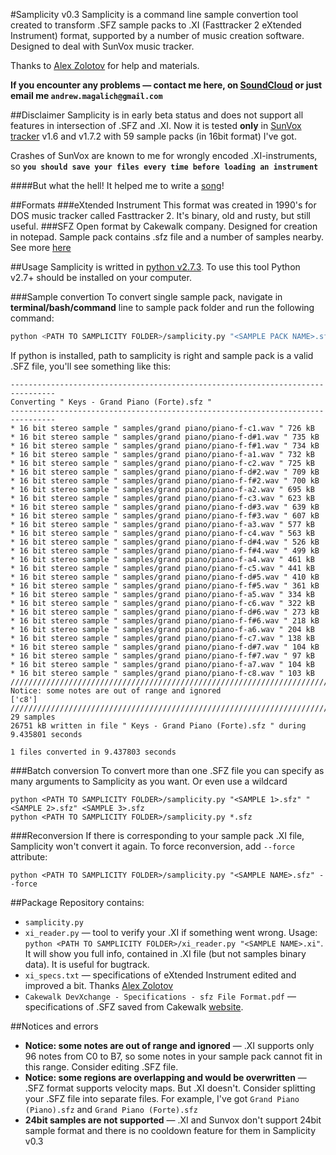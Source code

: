 #Samplicity v0.3
Samplicity is a command line sample convertion tool created to transform .SFZ sample packs to .XI (Fasttracker 2 eXtended Instrument) format, supported by a number of music creation software. Designed to deal with SunVox music tracker.

Thanks to [Alex Zolotov](http://www.warmplace.ru/) for help and materials.

**If you encounter any problems — contact me here, on [SoundCloud](http://soundcloud.com/convergent) or just email me ```andrew.magalich@gmail.com```**

##Disclaimer
Samplicity is in early beta status and does not support all features in intersection of .SFZ and .XI. Now it is tested **only** in [SunVox tracker](http://www.warmplace.ru/soft/sunvox/) v1.6 and v1.7.2 with 59 sample packs (in 16bit format) I've got.

Crashes of SunVox are known to me for wrongly encoded .XI-instruments, so **```you should save your files every time before loading an instrument```**

####But what the hell! It helped me to write a [song](http://soundcloud.com/convergent/the-fire)! 

##Formats
###eXtended Instrument
This format was created in 1990's for DOS music tracker called Fasttracker 2. It's binary, old and rusty, but still useful.
###SFZ
Open format by Cakewalk company. Designed for creation in notepad. Sample pack contains .sfz file and a number of samples nearby. See more [here](http://www.cakewalk.com/DevXchange/article.aspx?aid=108)

##Usage
Samplicity is writted in [python v2.7.3](http://www.python.org/). To use this tool Python v2.7+ should be installed on your computer.

###Sample convertion
To convert single sample pack, navigate in **terminal/bash/command** line to sample pack folder and run the following command:

```bash
python <PATH TO SAMPLICITY FOLDER>/samplicity.py "<SAMPLE PACK NAME>.sfz"
```

If python is installed, path to samplicity is right and sample pack is a valid .SFZ file, you'll see something like this:

```
--------------------------------------------------------------------------------
Converting " Keys - Grand Piano (Forte).sfz "
--------------------------------------------------------------------------------
* 16 bit stereo sample " samples/grand piano/piano-f-c1.wav " 726 kB
* 16 bit stereo sample " samples/grand piano/piano-f-d#1.wav " 735 kB
* 16 bit stereo sample " samples/grand piano/piano-f-f#1.wav " 734 kB
* 16 bit stereo sample " samples/grand piano/piano-f-a1.wav " 732 kB
* 16 bit stereo sample " samples/grand piano/piano-f-c2.wav " 725 kB
* 16 bit stereo sample " samples/grand piano/piano-f-d#2.wav " 709 kB
* 16 bit stereo sample " samples/grand piano/piano-f-f#2.wav " 700 kB
* 16 bit stereo sample " samples/grand piano/piano-f-a2.wav " 695 kB
* 16 bit stereo sample " samples/grand piano/piano-f-c3.wav " 623 kB
* 16 bit stereo sample " samples/grand piano/piano-f-d#3.wav " 639 kB
* 16 bit stereo sample " samples/grand piano/piano-f-f#3.wav " 607 kB
* 16 bit stereo sample " samples/grand piano/piano-f-a3.wav " 577 kB
* 16 bit stereo sample " samples/grand piano/piano-f-c4.wav " 563 kB
* 16 bit stereo sample " samples/grand piano/piano-f-d#4.wav " 526 kB
* 16 bit stereo sample " samples/grand piano/piano-f-f#4.wav " 499 kB
* 16 bit stereo sample " samples/grand piano/piano-f-a4.wav " 461 kB
* 16 bit stereo sample " samples/grand piano/piano-f-c5.wav " 441 kB
* 16 bit stereo sample " samples/grand piano/piano-f-d#5.wav " 410 kB
* 16 bit stereo sample " samples/grand piano/piano-f-f#5.wav " 361 kB
* 16 bit stereo sample " samples/grand piano/piano-f-a5.wav " 334 kB
* 16 bit stereo sample " samples/grand piano/piano-f-c6.wav " 322 kB
* 16 bit stereo sample " samples/grand piano/piano-f-d#6.wav " 273 kB
* 16 bit stereo sample " samples/grand piano/piano-f-f#6.wav " 218 kB
* 16 bit stereo sample " samples/grand piano/piano-f-a6.wav " 204 kB
* 16 bit stereo sample " samples/grand piano/piano-f-c7.wav " 138 kB
* 16 bit stereo sample " samples/grand piano/piano-f-d#7.wav " 104 kB
* 16 bit stereo sample " samples/grand piano/piano-f-f#7.wav " 97 kB
* 16 bit stereo sample " samples/grand piano/piano-f-a7.wav " 104 kB
* 16 bit stereo sample " samples/grand piano/piano-f-c8.wav " 103 kB
////////////////////////////////////////////////////////////////////////////////
Notice: some notes are out of range and ignored
['c8']
////////////////////////////////////////////////////////////////////////////////
29 samples
26751 kB written in file " Keys - Grand Piano (Forte).sfz " during 9.435801 seconds

1 files converted in 9.437803 seconds
```

###Batch conversion
To convert more than one .SFZ file you can specify as many arguments to Samplicity as you want. Or even use a wildcard

```
python <PATH TO SAMPLICITY FOLDER>/samplicity.py "<SAMPLE 1>.sfz" "<SAMPLE 2>.sfz" <SAMPLE 3>.sfz
python <PATH TO SAMPLICITY FOLDER>/samplicity.py *.sfz 
```

###Reconversion
If there is corresponding to your sample pack .XI file, Samplicity won't convert it again. To force reconversion, add ```--force``` attribute:

```
python <PATH TO SAMPLICITY FOLDER>/samplicity.py "<SAMPLE NAME>.sfz" --force 

```

##Package
Repository contains:

* ```samplicity.py```
* ```xi_reader.py``` — tool to verify your .XI if something went wrong. Usage: ```python <PATH TO SAMPLICITY FOLDER>/xi_reader.py "<SAMPLE NAME>.xi"```. It will show you full info, contained in .XI file (but not samples binary data). It is useful for bugtrack.
* ```xi_specs.txt``` — specifications of eXtended Instrument edited and improved a bit. Thanks [Alex Zolotov](http://www.warmplace.ru/)
* ```Cakewalk DevXchange - Specifications - sfz File Format.pdf``` — specifications of .SFZ saved from Cakewalk [website](http://www.cakewalk.com/DevXchange/article.aspx?aid=108).

##Notices and errors
* **Notice: some notes are out of range and ignored** — .XI supports only 96 notes from C0 to B7, so some notes in your sample pack cannot fit in this range. Consider editing .SFZ file.
* **Notice: some regions are overlapping and would be overwritten** — .SFZ format supports velocity maps. But .XI doesn't. Consider splitting your .SFZ file into separate files. For example, I've got ```Grand Piano (Piano).sfz``` and ```Grand Piano (Forte).sfz```
* **24bit samples are not supported** — .XI and Sunvox don't support 24bit sample format and there is no cooldown feature for them in Samplicity v0.3 
	
